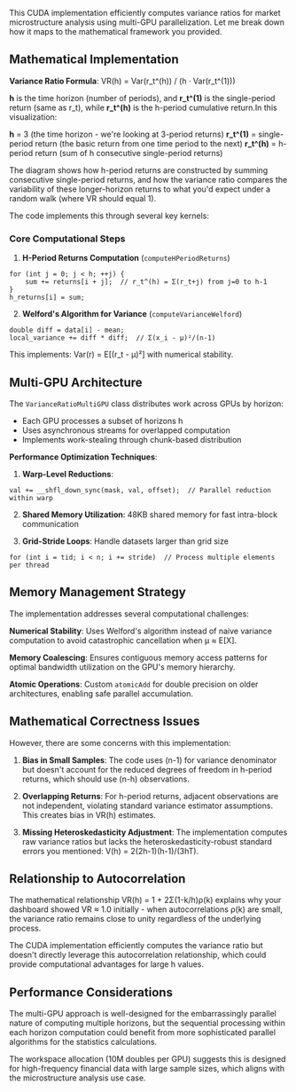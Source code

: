This CUDA implementation efficiently computes variance ratios for market microstructure analysis using multi-GPU parallelization. Let me break down how it maps to the mathematical framework you provided.


## Mathematical Implementation

**Variance Ratio Formula**: VR(h) = Var(r_t^(h)) / (h · Var(r_t^(1)))

**h** is the time horizon (number of periods), and **r_t^(1)** is the single-period return (same as r_t), while **r_t^(h)** is the h-period cumulative return.In this visualization:

**h** = 3 (the time horizon - we're looking at 3-period returns)
**r_t^(1)** = single-period return (the basic return from one time period to the next)
**r_t^(h)** = h-period return (sum of h consecutive single-period returns)

The diagram shows how h-period returns are constructed by summing consecutive single-period returns, and how the variance ratio compares the variability of these longer-horizon returns to what you'd expect under a random walk (where VR should equal 1).

The code implements this through several key kernels:

### Core Computational Steps

1. **H-Period Returns Computation** (`computeHPeriodReturns`)
```cuda
for (int j = 0; j < h; ++j) {
    sum += returns[i + j];  // r_t^(h) = Σ(r_t+j) from j=0 to h-1
}
h_returns[i] = sum;
```

2. **Welford's Algorithm for Variance** (`computeVarianceWelford`)
```cuda
double diff = data[i] - mean;
local_variance += diff * diff;  // Σ(x_i - μ)²/(n-1)
```

This implements: Var(r) = E[(r_t - μ)²] with numerical stability.

## Multi-GPU Architecture

The `VarianceRatioMultiGPU` class distributes work across GPUs by horizon:
- Each GPU processes a subset of horizons h
- Uses asynchronous streams for overlapped computation
- Implements work-stealing through chunk-based distribution

**Performance Optimization Techniques**:

1. **Warp-Level Reductions**: 
```cuda
val += __shfl_down_sync(mask, val, offset);  // Parallel reduction within warp
```

2. **Shared Memory Utilization**: 48KB shared memory for fast intra-block communication

3. **Grid-Stride Loops**: Handle datasets larger than grid size
```cuda
for (int i = tid; i < n; i += stride)  // Process multiple elements per thread
```

## Memory Management Strategy

The implementation addresses several computational challenges:

**Numerical Stability**: Uses Welford's algorithm instead of naive variance computation to avoid catastrophic cancellation when μ ≈ E[X].

**Memory Coalescing**: Ensures contiguous memory access patterns for optimal bandwidth utilization on the GPU's memory hierarchy.

**Atomic Operations**: Custom `atomicAdd` for double precision on older architectures, enabling safe parallel accumulation.

## Mathematical Correctness Issues

However, there are some concerns with this implementation:

1. **Bias in Small Samples**: The code uses (n-1) for variance denominator but doesn't account for the reduced degrees of freedom in h-period returns, which should use (n-h) observations.

2. **Overlapping Returns**: For h-period returns, adjacent observations are not independent, violating standard variance estimator assumptions. This creates bias in VR(h) estimates.

3. **Missing Heteroskedasticity Adjustment**: The implementation computes raw variance ratios but lacks the heteroskedasticity-robust standard errors you mentioned: V(h) = 2(2h-1)(h-1)/(3hT).

## Relationship to Autocorrelation

The mathematical relationship VR(h) = 1 + 2Σ(1-k/h)ρ(k) explains why your dashboard showed VR ≈ 1.0 initially - when autocorrelations ρ(k) are small, the variance ratio remains close to unity regardless of the underlying process.

The CUDA implementation efficiently computes the variance ratio but doesn't directly leverage this autocorrelation relationship, which could provide computational advantages for large h values.

## Performance Considerations

The multi-GPU approach is well-designed for the embarrassingly parallel nature of computing multiple horizons, but the sequential processing within each horizon computation could benefit from more sophisticated parallel algorithms for the statistics calculations.

The workspace allocation (10M doubles per GPU) suggests this is designed for high-frequency financial data with large sample sizes, which aligns with the microstructure analysis use case.
